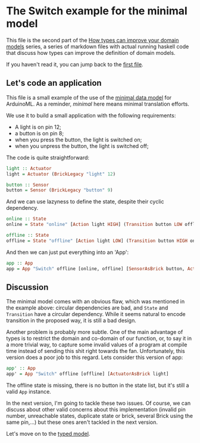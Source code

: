 # The Switch example for the minimal model

<!--
```haskell
{-# LANGUAGE OverloadedStrings #-}
module ArduinoML.Minimal.Example where

import ArduinoML.Minimal.Model
```
-->

This file is the second part of the
[How types can improve your domain models][arduinoHS] series, a series of
markdown files with actual running haskell code that discuss how types
can improve the definition of domain models.

If you haven't read it, you can jump back to the [first file][minimalModel].

## Let's code an application

This file is a small example of the use of the
[minimal data model][minimalModel] for ArduinoML. As a reminder, _minimal_
here means minimal translation efforts.

We use it to build a small application with the following requirements:
- A light is on pin 12;
- a button is on pin 8;
- when you press the button, the light is switched on;
- when you unpress the button, the light is switched off;

The code is quite straightforward:

```haskell
light :: Actuator
light = Actuator (BrickLegacy "light" 12)

button :: Sensor
button = Sensor (BrickLegacy "button" 9)
```

And we can use lazyness to define the state, despite their cyclic dependency.

```haskell
online :: State
online = State "online" [Action light HIGH] (Transition button LOW offline)

offline :: State
offline = State "offline" [Action light LOW] (Transition button HIGH online)
```

And then we can just put everything into an 'App':

```haskell
app :: App
app = App "Switch" offline [online, offline] [SensorAsBrick button, ActuatorAsBrick light]
```

## Discussion

The minimal model comes with an obvious flaw, which was mentioned in the
example above: circular dependencies are bad, and `State` and `Transition`
have a circular dependency.
While it seems natural to encode transition in the proposed way, it is still a
bad design.

Another problem is probably more subtle. One of the main advantage of types is
to restrict the domain and co-domain of our function, or, to say it in a more
trivial way, to capture some invalid values of a program at compile time instead
of sending this shit right towards the fan.
Unfortunately, this version does a poor job to this regard. Lets consider this
version of app:

```haskell
app' :: App
app' = App "Switch" offline [offline] [ActuatorAsBrick light]
```

The offline state is missing, there is no button in the state list, but it's
still a valid `App` instance.

In the next version, I'm going to tackle these two issues.
Of course, we can discuss about other valid concerns about this
implementation (invalid pin number, unreachable states, duplicate state or
brick, several Brick using the same pin,…) but these ones aren't tackled
in the next version.

Let's move on to the [typed model][].


[arduinoHS]: ../../../README.md
[minimalModel]: Model.md
[typed model]: ../Typed/Model.md

